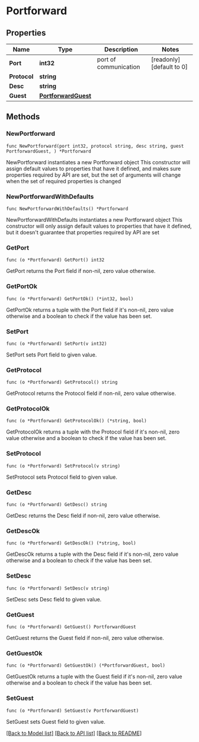 # Portforward

## Properties

Name | Type | Description | Notes
------------ | ------------- | ------------- | -------------
**Port** | **int32** | port of communication | [readonly] [default to 0]
**Protocol** | **string** |  | 
**Desc** | **string** |  | 
**Guest** | [**PortforwardGuest**](PortforwardGuest.md) |  | 

## Methods

### NewPortforward

`func NewPortforward(port int32, protocol string, desc string, guest PortforwardGuest, ) *Portforward`

NewPortforward instantiates a new Portforward object
This constructor will assign default values to properties that have it defined,
and makes sure properties required by API are set, but the set of arguments
will change when the set of required properties is changed

### NewPortforwardWithDefaults

`func NewPortforwardWithDefaults() *Portforward`

NewPortforwardWithDefaults instantiates a new Portforward object
This constructor will only assign default values to properties that have it defined,
but it doesn't guarantee that properties required by API are set

### GetPort

`func (o *Portforward) GetPort() int32`

GetPort returns the Port field if non-nil, zero value otherwise.

### GetPortOk

`func (o *Portforward) GetPortOk() (*int32, bool)`

GetPortOk returns a tuple with the Port field if it's non-nil, zero value otherwise
and a boolean to check if the value has been set.

### SetPort

`func (o *Portforward) SetPort(v int32)`

SetPort sets Port field to given value.


### GetProtocol

`func (o *Portforward) GetProtocol() string`

GetProtocol returns the Protocol field if non-nil, zero value otherwise.

### GetProtocolOk

`func (o *Portforward) GetProtocolOk() (*string, bool)`

GetProtocolOk returns a tuple with the Protocol field if it's non-nil, zero value otherwise
and a boolean to check if the value has been set.

### SetProtocol

`func (o *Portforward) SetProtocol(v string)`

SetProtocol sets Protocol field to given value.


### GetDesc

`func (o *Portforward) GetDesc() string`

GetDesc returns the Desc field if non-nil, zero value otherwise.

### GetDescOk

`func (o *Portforward) GetDescOk() (*string, bool)`

GetDescOk returns a tuple with the Desc field if it's non-nil, zero value otherwise
and a boolean to check if the value has been set.

### SetDesc

`func (o *Portforward) SetDesc(v string)`

SetDesc sets Desc field to given value.


### GetGuest

`func (o *Portforward) GetGuest() PortforwardGuest`

GetGuest returns the Guest field if non-nil, zero value otherwise.

### GetGuestOk

`func (o *Portforward) GetGuestOk() (*PortforwardGuest, bool)`

GetGuestOk returns a tuple with the Guest field if it's non-nil, zero value otherwise
and a boolean to check if the value has been set.

### SetGuest

`func (o *Portforward) SetGuest(v PortforwardGuest)`

SetGuest sets Guest field to given value.



[[Back to Model list]](../README.md#documentation-for-models) [[Back to API list]](../README.md#documentation-for-api-endpoints) [[Back to README]](../README.md)


